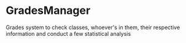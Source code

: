 # GradesManager
Grades system to check classes, whoever's in them, their respective information and conduct a few statistical analysis
